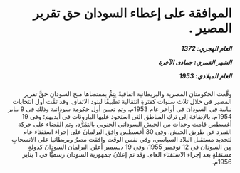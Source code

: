 <h1 dir="rtl">الموافقة على إعطاء السودان حق تقرير المصير .</h1>

<h5 dir="rtl">العام الهجري:  1372

الشهر القمري: جمادى الآخرة

العام الميلادي: 1953</h5>

<p dir="rtl">وقَّعت الحكومتان المصرية والبريطانية اتفاقيةً يتِمُّ بمقتضاها منح السودان حقَّ تقرير المصير في خلال ثلاث سنوات كفترةٍ انتقالية تطبيقًا لبنود الاتفاق. وقد تمَّت أول انتخابات نيابية في السودان في أواخر عام 1953م، وتم تعيين أول حكومة سودانية وذلك في 9 يناير 1954م. بالإضافة إلى تركِ المناطق التي استحوذ عليها البارونات في أيديهم؛ وفي 19 أغسطس قامت وحدات من الجيش السوداني الجنوبي بالتمَرُّد، وتم القضاء على حركة التمرد عن طريق الجيش. وفي 30 أغسطس وافق البرلمانُ على إجراء استفتاء عام لتحديد مستقبل البلاد السياسي، وفي نفس الوقت وافقت مصرُ وبريطانيا على الانسحابِ مِن السودان في 12 نوفمبر 1955، وفي 19 ديسمبر أعلن البرلمان السودانَ كدولةٍ مستقلةٍ بعد إجراء الاستفتاء العام.  وقد تم إعلانُ جمهورية السودان رسميًّا في 1 يناير 1956م.</p></br>
